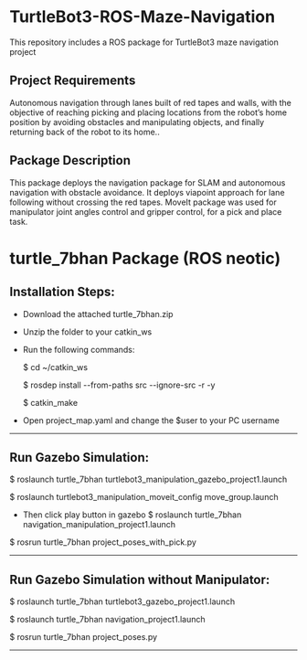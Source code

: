 # TurtleBot3-ROS-Maze-Navigation
This repository includes a ROS package for TurtleBot3 maze navigation project

## Project Requirements 
Autonomous navigation through lanes built of red tapes and walls, with the objective of reaching picking and placing locations from the robot’s home position by avoiding obstacles and manipulating objects, and finally returning back of the robot to its home..

## Package Description
This package deploys the navigation package for SLAM and autonomous navigation with obstacle avoidance. 
It deploys viapoint approach for lane following without crossing the red tapes.
MoveIt package was used for manipulator joint angles control and gripper control, for a pick and place task. 


# turtle_7bhan Package (ROS neotic)

## Installation Steps:
- Download the attached turtle_7bhan.zip
- Unzip the folder to your catkin_ws
- Run the following commands:

	$ cd ~/catkin_ws
  
	$ rosdep install --from-paths src --ignore-src -r -y
  
	$ catkin_make
  
- Open project_map.yaml and change the $user to your PC username
************************************************
## Run Gazebo Simulation:

$ roslaunch turtle_7bhan turtlebot3_manipulation_gazebo_project1.launch

$ roslaunch turtlebot3_manipulation_moveit_config move_group.launch	

- Then click play button in gazebo
$ roslaunch turtle_7bhan navigation_manipulation_project1.launch

$ rosrun turtle_7bhan project_poses_with_pick.py
************************************************
## Run Gazebo Simulation without Manipulator:

$ roslaunch turtle_7bhan turtlebot3_gazebo_project1.launch

$ roslaunch turtle_7bhan navigation_project1.launch

$ rosrun turtle_7bhan project_poses.py
************************************************
